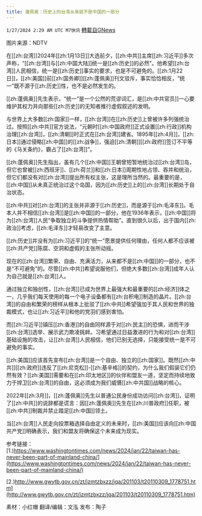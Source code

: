 ```yaml
---
title: 蓬佩奥：历史上的台湾从来就不是中国的一部分
---
```

`1/27/2024 2:29 AM UTC M7快讯` [轉載自GNews](https://gnews.org/articles/2257492)

图片来源：NDTV

在[[zh:台湾]]2024年[[zh:1月13日]]大选前夕，[[zh:中共]]主席[[zh:习近平]]多次声称，“[[zh:台湾]]与[[zh:中国大陆]]统一是[[zh:历史]]的必然”。他希望[[zh:台湾]]人民相信，统一是[[zh:历史]]事实的要求，也是不可避免的。[[zh:1月22日]]，[[zh:美国]]前[[zh:国务卿]][[zh:蓬佩奥]]刊文驳斥，事实恰恰相反，“统一”既不源于[[zh:历史]]性，也不是必然发生的。

[[zh:蓬佩奥]]先生表示，“统一”是一个公然的荒谬词汇，是[[zh:中共官员]]一心要维护其权力并向那些[[zh:历史]]的无知者推行虚假叙述的发明。

与世界上大多数[[zh:国家]]一样，[[zh:台湾]]在[[zh:历史]]上曾被许多列强统治过。按照[[zh:中共]]官方说法，“元朝时[[zh:中国政府]]正式设置[[zh:行政]]机构治理[[zh:台湾]]，[[zh:清朝]]时正式在[[zh:台湾]]建省。1895年[[zh:4月]]，[[zh:日本]]通过侵略[[zh:中国]]的[[zh:战争]]，强迫[[zh:清朝]][[zh:政府]]签订不平等的《马关条约》，霸占了[[zh:台湾]]”。 

[[zh:蓬佩奥]]先生指出，虽有几个[[zh:中国]]王朝曾短暂地统治过[[zh:台湾]]岛，但它也曾被[[zh:西班牙]]、[[zh:荷兰]]和[[zh:日本]]周期性地占领、吞并和统治，但它们都没有对[[zh:台湾]]提出所有权主张，这是理所当然的。最重要的是，[[zh:中国]]从未真正统治过这个岛国，因为[[zh:历史]]上的[[zh:台湾]]长期处于自治状态。

[[zh:中共]]对[[zh:台湾]]的主张并非源于[[zh:历史]]，而是源于[[zh:毛泽东]]。毛本人并不相信[[zh:台湾]]是[[zh:中国]]的一部分，他在1936年表示，[[zh:中国]]将为[[zh:台湾]]人民“争取独立的斗争提供热情帮助”。直到很久以后，出于国内[[zh:政治]]考虑，[[zh:毛泽东]]才轻易改变了主意。

[[zh:历史]]并没有为[[zh:习近平]]的“统一”愿景提供任何理由，任何人都不应该被[[zh:共产党]]陈腐、空洞和虚假的主张所动摇。

现在的[[zh:台湾]]繁荣、自由、充满活力，从来都不是[[zh:中国]]的一部分，也不是“不可避免”的。尽管[[zh:中共]]希望说服他们，但绝大多数[[zh:台湾]]成年人认为自己就是[[zh:台湾]]人。

通过独立和独创性，[[zh:台湾]]已成为世界上最强大和最重要的[[zh:经济]]体之一，几乎我们每天使用的每一个电子设备都有[[zh:台积电]]制造的晶片。[[zh:台湾]]的自由和繁荣的榜样从根本上批驳了[[zh:中共]]希望强加于其人民和世界的独裁模式，也让[[zh:习近平]]和他的党羽们感到害怕。

而[[zh:习近平]]镇压[[zh:香港]]的自由同样源于对[[zh:民主]]的恐惧，进而干涉[[zh:台湾]]选举、展示武力欺凌挑衅。习希望通过日益激进的行为和对[[zh:台湾]]基础设施的攻击，让[[zh:台湾]]人民相信，他们已别无选择，只能接受统一是不可避免的事实。

[[zh:美国]]应该首先宣布[[zh:台湾]]是一个自由、独立的[[zh:国家]]。既然[[zh:中共]][[zh:政府]]违反了[[zh:尼克松]]-[[zh:基辛格]]的契约，为什么我们假装它们仍然有效？[[zh:美国]]需要和在[[zh:印太地区]]的伙伴和盟友一道，坚定而持续地致力于捍卫[[zh:台湾]]的自由，这必须成为我们威慑[[zh:中共国]]战略的核心。 

2022年[[zh:3月]]，[[zh:蓬佩奥]]先生以普通公民身份成功访问[[zh:台湾]]，证明了[[zh:中共]]的说辞都是谎言：因[[zh:蓬佩奥]]先生在[[zh:川普政府]]任职，被[[zh:中共]]制裁并禁止踏足[[zh:中国]]领土。

当[[zh:台湾]]人民走向投票箱选择自由定义的未来时，[[zh:美国]]应该向[[zh:中国共产党]]明确表示，我们和盟友将确保这个未来成为现实。

参考链接：
[1.)https://www.washingtontimes.com/news/2024/jan/22/taiwan-has-never-been-part-of-mainland-china/](https://www.washingtontimes.com/news/2024/jan/22/taiwan-has-never-been-part-of-mainland-china/)

[2.)http://www.gwytb.gov.cn/zt/jzmtzbxzz/jqa/201103/t20110309_1778751.htm](http://www.gwytb.gov.cn/zt/jzmtzbxzz/jqa/201103/t20110309_1778751.htm)

        
素材：小红帽  翻译/编辑：文泓  发布：陶子 



